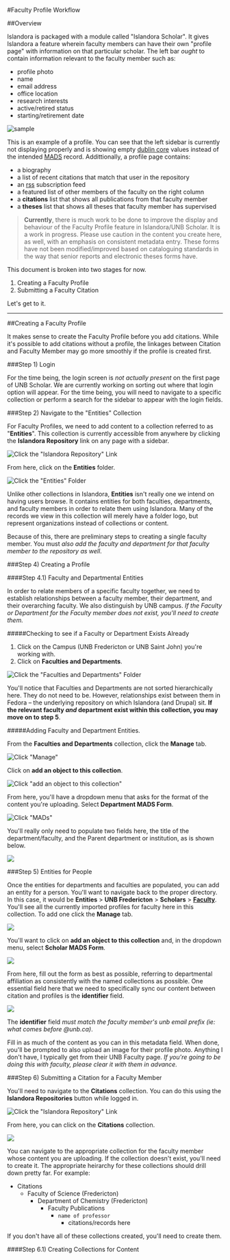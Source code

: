 #Faculty Profile Workflow

##Overview 

Islandora is packaged with a module called "Islandora Scholar". It gives Islandora a feature wherein faculty members can have their own "profile page" with information on that particular scholar. The left bar *ought* to contain information relevant to the faculty member such as:

- profile photo
- name
- email address
- office location
- research interests
- active/retired status
- starting/retirement date

![sample](https://raw.githubusercontent.com/unb-libraries/unbscholar-docs/master/images/faculty01.png)

This is an example of a profile. You can see that the left sidebar is currently not displaying properly and is showing empty [dublin core](http://dublincore.org/) values instead of the intended [MADS](http://www.loc.gov/standards/mads/) record. Addittionally, a profile page contains:

- a biography
- a list of recent citations that match that user in the repository
- an [rss](https://en.wikipedia.org/wiki/RSS) subscription feed
- a featured list of other members of the faculty on the right column
- a **citations** list that shows all publications from that faculty member
- a **theses** list that shows all theses that faculty member has supervised

> **Currently**, there is much work to be done to improve the display and behaviour of the Faculty Profile feature in Islandora/UNB Scholar. It is a work in progress. Please use caution in the content you create here, as well, with an emphasis on consistent metadata entry. These forms have not been modified/improved based on cataloguing standards in the way that senior reports and electronic theses forms have. 

This document is broken into two stages for now. 

1. Creating a Faculty Profile
2. Submitting a Faculty Citation

Let's get to it. 

<hr />

##Creating a Faculty Profile

It makes sense to create the Faculty Profile before you add citations. While it's possible to add citations without a profile, the linkages between Citation and Faculty Member may go more smoothly if the profile is created first. 

###Step 1) Login

For the time being, the login screen is *not actually present* on the first page of UNB Scholar. We are currently working on sorting out where that login option will appear. For the time being, you will need to navigate to a specific collection or perform a search for the sidebar to appear with the login fields. 

###Step 2) Navigate to the "Entities" Collection

For Faculty Profiles, we need to add content to a collection referred to as "**Entities**". This collection is currently accessible from anywhere by clicking the **Islandora Repository** link on any page with a sidebar. 

![Click the "Islandora Repository" Link](https://raw.githubusercontent.com/unb-libraries/unbscholar-docs/master/images/faculty02.png)

From here, click on the **Entities** folder. 

![Click the "Entities" Folder](https://raw.githubusercontent.com/unb-libraries/unbscholar-docs/master/images/faculty03.png)

Unlike other collections in Islandora, **Entities** isn't really one we intend on having users browse. It contains entities for both faculties, departments, and faculty members in order to relate them using Islandora. Many of the records we view in this collection will merely have a folder logo, but represent organizations instead of collections or content. 

Because of this, there are preliminary steps to creating a single faculty member. You must *also add the faculty and department for that faculty member to the repository as well*.

###Step 4) Creating a Profile 

####Step 4.1) Faculty and Departmental Entities

In order to relate members of a specific faculty together, we need to establish relationships between a faculty member, their department, and their overarching faculty. We also distinguish by UNB campus. *If the Faculty or Department for the Faculty member does not exist, you'll need to create them.*

#####Checking to see if a Faculty or Department Exists Already

1. Click on the Campus (UNB Fredericton or UNB Saint John) you're working with. 
2. Click on **Faculties and Departments**.

![Click the "Faculties and Departments" Folder](https://raw.githubusercontent.com/unb-libraries/unbscholar-docs/master/images/faculty04.png)

You'll notice that Faculties and Departments are not sorted hierarchically here. They do not need to be. However, relationships exist between them in Fedora – the underlying repository on which Islandora (and Drupal) sit. **If the relevant faculty *and* department exist within this collection, you may move on to step 5**. 

#####Adding Faculty and Department Entities. 

From the **Faculties and Departments** collection, click the **Manage** tab. 

![Click "Manage"](https://raw.githubusercontent.com/unb-libraries/unbscholar-docs/master/images/faculty05.png)

Click on **add an object to this collection**.

![Click "add an object to this collection"](https://raw.githubusercontent.com/unb-libraries/unbscholar-docs/master/images/faculty06.png)

From here, you'll have a dropdown menu that asks for the format of the content you're uploading. Select **Department MADS Form**.

![Click "MADs"](https://raw.githubusercontent.com/unb-libraries/unbscholar-docs/master/images/faculty07.png)

You'll really only need to populate two fields here, the title of the department/faculty, and the Parent department or institution, as is shown below. 

![](https://raw.githubusercontent.com/unb-libraries/unbscholar-docs/master/images/faculty08.png)

###Step 5) Entities for People

Once the entities for departments and faculties are populated, you can add an entity for a person. You'll want to navigate back to the proper directory. In this case, it would be **Entities** > **UNB Fredericton** > **Scholars** > **[Faculty](https://unbscholar.lib.unb.ca/islandora/object/unbscholar%3A6646)**. You'll see all the currently imported profiles for faculty here in this collection. To add one click the **Manage** tab.

![](https://raw.githubusercontent.com/unb-libraries/unbscholar-docs/master/images/faculty09.png)

You'll want to click on **add an object to this collection** and, in the dropdown menu, select **Scholar MADS Form**.

![](https://raw.githubusercontent.com/unb-libraries/unbscholar-docs/master/images/faculty10.png)

From here, fill out the form as best as possible, referring to departmental affiliation as consistently with the named collections as possible. One essential field here that we need to specifically sync our content between citation and profiles is the **identifier** field. 

![](https://raw.githubusercontent.com/unb-libraries/unbscholar-docs/master/images/faculty11.png)

The **identifier** field *must match the faculty member's unb email prefix (ie: what comes before @unb.ca)*. 

Fill in as much of the content as you can in this metadata field. When done, you'll be prompted to also upload an image for their profile photo. Anything I don't have, I typically get from their UNB Faculty page. *If you're going to be doing this with faculty, please clear it with them in advance.*

###Step 6) Submitting a Citation for a Faculty Member

You'll need to navigate to the **Citations** collection. You can do this using the **Islandora Repositories** button while logged in. 

![Click the "Islandora Repository" Link](https://raw.githubusercontent.com/unb-libraries/unbscholar-docs/master/images/faculty02.png)

From here, you can click on the **Citations** collection. 

![](https://raw.githubusercontent.com/unb-libraries/unbscholar-docs/master/images/faculty12.png)

You can navigate to the appropriate collection for the faculty member whose content you are uploading. If the collection doesn't exist, you'll need to create it. The appropriate heirarchy for these collections should drill down pretty far. For example:

- Citations
	- Faculty of Science (Fredericton)
		- Department of Chemistry (Fredericton)
			- Faculty Publications
				- ````name of professor````
					- citations/records here

If you don't have all of these collections created, you'll need to create them. 

####Step 6.1) Creating Collections for Content








